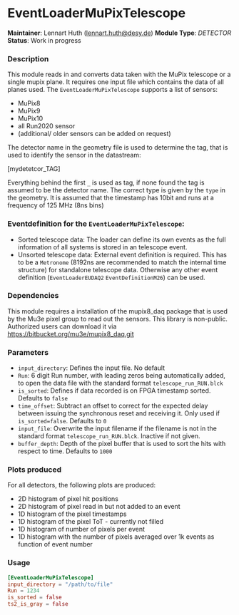 # EventLoaderMuPixTelescope
**Maintainer**: Lennart Huth (<lennart.huth@desy.de>)
**Module Type**: *DETECTOR*
**Status**: Work in progress

### Description
This module reads in and converts data taken with the MuPix telescope or a single mupix plane.
It requires one input file which contains the data of all planes used.
The `EventLoaderMuPixTelescope` supports a list of sensors:
* MuPix8
* MuPix9
* MuPix10
* all Run2020 sensor
* (additional/ older sensors can be added on request)

The detector name in the geometry file is used to determine the tag, that is
used to identify the sensor in the datastream:

[mydetetcor_TAG]

Everything behind the first `_` is used as tag, if none found the tag is assumed to be the detector name.
The correct type is given by the `type` in the geometry.
It is assumed that the timestamp has 10bit and runs at a frequency of 125 MHz (8ns bins)

### Eventdefinition for the `EventLoaderMuPixTelescope`:

* Sorted telescope data: The loader can define its own events as the full
information of all systems is stored in an telescope event.
* Unsorted telescope data: External event definition is required. This has to
be a `Metronome` (8192ns are recommended
to match the internal time structure) for standalone telescope data. Otherwise
any other event definition (`EventLoaderEUDAQ2` `EventDefinitionM26`) can be used.

### Dependencies
This module requires a installation of the mupix8_daq package that is used by the Mu3e pixel group to read out the sensors. This library is non-public. Authorized users can download it via https://bitbucket.org/mu3e/mupix8_daq.git

### Parameters
* `input_directory`: Defines the input file. No default
* `Run`: 6 digit Run number, with leading zeros being automatically added, to open the data file with the standard format `telescope_run_RUN.blck`
* `is_sorted`: Defines if data recorded is on FPGA timestamp sorted. Defaults to `false`
* `time_offset`: Subtract an offset to correct for the expected delay between
issuing the synchronous reset and receiving it. Only used if
`is_sorted=false`. Defaults to `0`
* `input_file`: Overwrite the input filename if the filename is not in the
standard format `telescope_run_RUN.blck`. Inactive if not given.
* `buffer_depth`: Depth of the pixel buffer that is used to sort the hits with
respect to time. Defaults to `1000`
### Plots produced

For all detectors, the following plots are produced:

* 2D histogram of pixel hit positions
* 2D histogram of pixel read in but not added to an event
* 1D histogram of the pixel timestamps
* 1D histogram of the pixel ToT - currently not filled
* 1D histogram of number of pixels per event
* 1D histogram with the number of pixels averaged over 1k events as function of event number

### Usage
```toml
[EventLoaderMuPixTelescope]
input_directory = "/path/to/file"
Run = 1234
is_sorted = false 
ts2_is_gray = false

```
